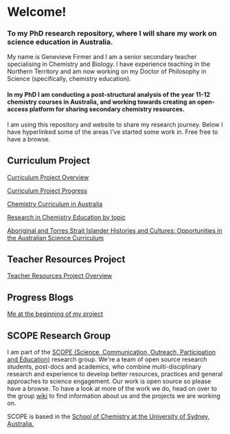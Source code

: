 <h1>Welcome!</h1>

<h3>To my PhD research repository, where I will share my work on science education in Australia.</h3>

My name is Genevieve Firmer and I am a senior secondary teacher specialising in Chemistry and Biology. I have experience teaching in the Northern Territory and am now working on my Doctor of Philosophy in Science (specifically, chemistry education).

<h4>In my PhD I am conducting a post-structural analysis of the year 11-12 chemistry courses in Australia, and working towards creating an open-access platform for sharing secondary chemistry resources. </h4>

<p>I am using this repository and website to share my research journey. Below I have hyperlinked some of the areas I've started some work in. Free free to have a browse.</p>

<h2>Curriculum Project</h2>

[Curriculum Project Overview](https://github.com/GFirmer/Chemistry-teacher/blob/master/Curriculum%20Project%20Introduction.md)

[Curriculum Project Progress](https://github.com/GFirmer/Chemistry-teacher/projects/1)

[Chemistry Curriculum in Australia](https://gfirmer.github.io/Chemistry-teacher/Chemistry-curriculum)

[Research in Chemistry Education by topic](https://gfirmer.github.io/Chemistry-teacher/Research-by-topic)

[Aboriginal and Torres Strait Islander Histories and Cultures: Opportunities in the Australian Science Curriculum](https://gfirmer.github.io/Chemistry-teacher/ATSI-Science)

<h2>Teacher Resources Project</h2>

[Teacher Resources Project Overview](https://github.com/GFirmer/Chemistry-teacher/projects/2)

<h2>Progress Blogs</h2>

[Me at the beginning of my project](https://github.com/alintheopen/SCOPE/issues/8)

<h2>SCOPE Research Group</h2>

I am part of the [SCOPE (Science, Communication, Outreach, Participation and Education)](https://github.com/alintheopen/SCOPE) research group. We're a team of open source research students, post-docs and academics, who combine multi-disciplinary research and experience to develop better resources, practices and general approaches to science engagement. Our work is open source so please have a browse. To have a look at more of the work we do, head on over to the group [wiki](https://github.com/alintheopen/SCOPE/wiki) to find information about us and the projects we are working on.

SCOPE is based in the [School of Chemistry at the University of Sydney, Australia.](https://www.sydney.edu.au/science/schools/school-of-chemistry.html)
